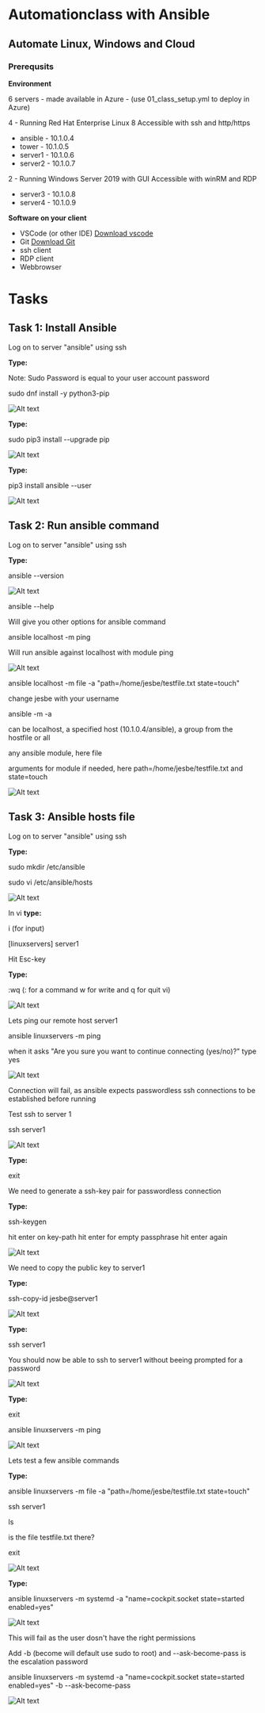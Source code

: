 # Automationclass with Ansible
## Automate Linux, Windows and Cloud

### Prerequsits
__Environment__

6 servers - made available in Azure - (use 01_class_setup.yml to deploy in Azure)

4 - Running Red Hat Enterprise Linux 8
Accessible with ssh and http/https
* ansible - 10.1.0.4
* tower   - 10.1.0.5
* server1 - 10.1.0.6
* server2 - 10.1.0.7

2 - Running Windows Server 2019 with GUI
Accessible with winRM and RDP
* server3 - 10.1.0.8
* server4 - 10.1.0.9

__Software on your client__
* VSCode (or other IDE) [Download vscode](https://code.visualstudio.com/download)
* Git [Download Git](https://git-scm.com/downloads)
* ssh client
* RDP client
* Webbrowser

# Tasks

## Task 1: Install Ansible

Log on to server "ansible" using ssh 

__Type:__

Note: Sudo Password is equal to your user account password

sudo dnf install -y python3-pip

![Alt text](pics/001_install_pip3.png?raw=true "Install Python3 PIP3")

__Type:__

sudo pip3 install --upgrade pip

![Alt text](pics/002_install_pip3_upgrade.png?raw=true "Upgrade PIP")

__Type:__

pip3 install ansible --user

![Alt text](pics/003_install_ansible.png?raw=true "Install Ansible")

## Task 2: Run ansible command

Log on to server "ansible" using ssh 

__Type:__

ansible --version

![Alt text](pics/004_install_ansible_version.png?raw=true "Ansible --version")

ansible --help

Will give you other options for ansible command

ansible localhost -m ping

Will run ansible against localhost with module ping

![Alt text](pics/005_install_ansible_localhost_ping.png?raw=true "Ansible localhost ping")

ansible localhost -m file -a "path=/home/jesbe/testfile.txt state=touch"

change jesbe with your username

ansible <hosts> -m <module> -a <module arguments>

<hosts> can be localhost, a specified host (10.1.0.4/ansible), a group from the hostfile or all

<module> any ansible module, here file

<module arguments> arguments for module if needed, here path=/home/jesbe/testfile.txt and state=touch

![Alt text](pics/006_install_ansible_localhost_file.png?raw=true "Ansible localhost ping")

## Task 3: Ansible hosts file

Log on to server "ansible" using ssh 

__Type:__

sudo mkdir /etc/ansible

sudo vi /etc/ansible/hosts

![Alt text](pics/007_mkdir_ansible.png?raw=true "mkdir ansible")

In vi __type:__

i (for input)

[linuxservers]
server1

Hit Esc-key

__Type:__

:wq (: for a command w for write and q for quit vi)

![Alt text](pics/008_edit_hostfile.png?raw=true "Edit ansible hostfile")

Lets ping our remote host server1 

ansible linuxservers -m ping

when it asks "Are you sure you want to continue connecting (yes/no)?" type yes

![Alt text](pics/009_connect_error.png?raw=true "Connect Error")

Connection will fail, as ansible expects passwordless ssh connections to be established before running

Test ssh to server 1

ssh server1

![Alt text](pics/010_ssh_connect.png?raw=true "SSH Connect")

__Type:__

exit

We need to generate a ssh-key pair for passwordless connection

__Type:__

ssh-keygen

hit enter on key-path
hit enter for empty passphrase
hit enter again

![Alt text](pics/011_ssh_keygen.png?raw=true "SSH Connect")

We need to copy the public key to server1

__Type:__

ssh-copy-id jesbe@server1

![Alt text](pics/012_ssh_copy.png?raw=true "SSH Copy ID")

__Type:__

ssh server1

You should now be able to ssh to server1 without beeing prompted for a password

![Alt text](pics/013_ssh_passwordless.png?raw=true "SSH Copy ID")

__Type:__

exit

ansible linuxservers -m ping


![Alt text](pics/014_ping_pong.png?raw=true "SSH Copy ID")

Lets test a few ansible commands

__Type:__

ansible linuxservers -m file -a "path=/home/jesbe/testfile.txt state=touch"

ssh server1

ls

is the file testfile.txt there?

exit

![Alt text](pics/015_file_test.png?raw=true "ansible file")

__Type:__

ansible linuxservers -m systemd -a "name=cockpit.socket state=started enabled=yes" 

![Alt text](pics/016_systemd_error.png?raw=true "ansible systemd error")

This will fail as the user dosn't have the right permissions

Add -b (become will default use sudo to root) and --ask-become-pass is the escalation password

ansible linuxservers -m systemd -a "name=cockpit.socket state=started enabled=yes" -b --ask-become-pass

![Alt text](pics/017_systemd_works.png?raw=true "ansible systemd works")
